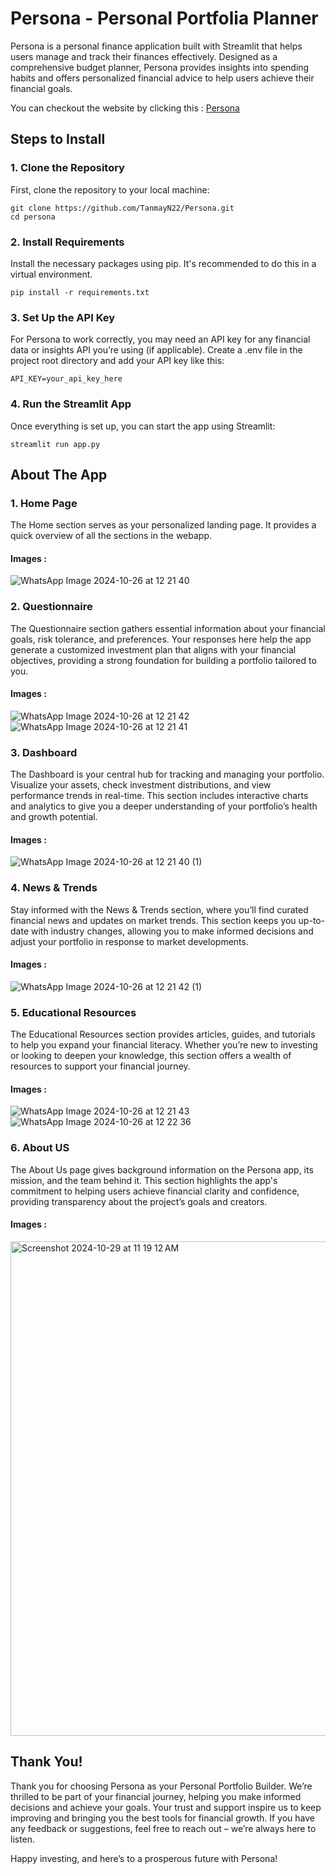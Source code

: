 # Persona - Personal Portfolia Planner
Persona is a personal finance application built with Streamlit that helps users manage and track their finances effectively. Designed as a comprehensive budget planner, Persona provides insights into spending habits and offers personalized financial advice to help users achieve their financial goals.

You can checkout the website by clicking this : [Persona](https://personaa.streamlit.app/)

## Steps to Install
### 1. Clone the Repository

First, clone the repository to your local machine:

```
git clone https://github.com/TanmayN22/Persona.git
cd persona
```
### 2. Install Requirements

Install the necessary packages using pip. It's recommended to do this in a virtual environment.

```
pip install -r requirements.txt

```
### 3. Set Up the API Key
For Persona to work correctly, you may need an API key for any financial data or insights API you’re using (if applicable). Create a .env file in the project root directory and add your API key like this:
```
API_KEY=your_api_key_here
```
### 4. Run the Streamlit App
Once everything is set up, you can start the app using Streamlit:
```
streamlit run app.py
```
## About The App

### 1. Home Page
The Home section serves as your personalized landing page. It provides a quick overview of all the sections in the webapp.
#### Images :
![WhatsApp Image 2024-10-26 at 12 21 40](https://github.com/user-attachments/assets/cdbe8292-5482-4f20-a1c7-fa5bd2f379b5)
### 2. Questionnaire
The Questionnaire section gathers essential information about your financial goals, risk tolerance, and preferences. Your responses here help the app generate a customized investment plan that aligns with your financial objectives, providing a strong foundation for building a portfolio tailored to you.
#### Images :
![WhatsApp Image 2024-10-26 at 12 21 42](https://github.com/user-attachments/assets/fbf6e3be-58a5-4fc9-b4e0-9f0771e7aa8c)
![WhatsApp Image 2024-10-26 at 12 21 41](https://github.com/user-attachments/assets/c782da3b-f586-458b-8f20-fd5fee35a652)

### 3. Dashboard
The Dashboard is your central hub for tracking and managing your portfolio. Visualize your assets, check investment distributions, and view performance trends in real-time. This section includes interactive charts and analytics to give you a deeper understanding of your portfolio’s health and growth potential.
#### Images :
![WhatsApp Image 2024-10-26 at 12 21 40 (1)](https://github.com/user-attachments/assets/ed52800a-4fba-48b1-8839-73685d05e570)

### 4. News & Trends
Stay informed with the News & Trends section, where you’ll find curated financial news and updates on market trends. This section keeps you up-to-date with industry changes, allowing you to make informed decisions and adjust your portfolio in response to market developments.
#### Images :
![WhatsApp Image 2024-10-26 at 12 21 42 (1)](https://github.com/user-attachments/assets/ec6a55cd-ff23-4390-a250-83c1425a8343)

### 5. Educational Resources
The Educational Resources section provides articles, guides, and tutorials to help you expand your financial literacy. Whether you’re new to investing or looking to deepen your knowledge, this section offers a wealth of resources to support your financial journey.
#### Images :
![WhatsApp Image 2024-10-26 at 12 21 43](https://github.com/user-attachments/assets/ebc44bc9-8a9f-4fad-895b-7b6a5a5a04c6)
![WhatsApp Image 2024-10-26 at 12 22 36](https://github.com/user-attachments/assets/0cb067d4-8199-4d3d-9aa7-9fb31dbe160e)

### 6. About US
The About Us page gives background information on the Persona app, its mission, and the team behind it. This section highlights the app's commitment to helping users achieve financial clarity and confidence, providing transparency about the project’s goals and creators.

#### Images :
<img width="791" alt="Screenshot 2024-10-29 at 11 19 12 AM" src="https://github.com/user-attachments/assets/a499501d-3ce3-4272-ae25-ca9a767c5b1e">

## Thank You!

Thank you for choosing Persona as your Personal Portfolio Builder. We’re thrilled to be part of your financial journey, helping you make informed decisions and achieve your goals. Your trust and support inspire us to keep improving and bringing you the best tools for financial growth. If you have any feedback or suggestions, feel free to reach out – we’re always here to listen.

Happy investing, and here’s to a prosperous future with Persona!
